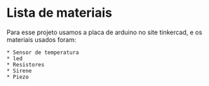 # Lista de materiais 

Para esse projeto usamos a placa de arduino no site tinkercad, e os materiais usados foram:

    * Sensor de temperatura 
    * led
    * Resistores
    * Sirene
    * Piezo
